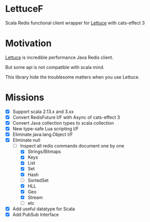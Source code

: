 # LettuceF

Scala Redis functional client wrapper for [Lettuce](https://github.com/lettuce-io/lettuce-core) with cats-effect 3

# Motivation
[Lettuce](https://github.com/lettuce-io/lettuce-core) is incredible performance Java Redis client.

But some api is not compatible with scala mind.

This library hide the troublesome matters when you use Lettuce.

# Missions
- [x] Support scala 2.13.x and 3.xx
- [x] Convert RedisFuture I/F with Async of cats-effect 3
- [x] Convert Java collection types to scala collection
- [x] New type-safe Lua scripting I/F
- [x] Eliminate java.lang.Object I/F
- [x] Eliminate null
  - [ ] Inspect all redis commands document one by one
    - [x] Strings/Bitmaps
    - [x] Keys
    - [x] List
    - [x] Set
    - [x] Hash
    - [ ] SortedSet
    - [x] HLL
    - [x] Geo
    - [x] Stream
    - [ ] etc
- [x] Add useful datatype for Scala
- [x] Add PubSub Interface
